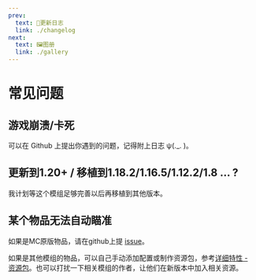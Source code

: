 ```yaml
---
prev:
  text: 📝更新日志
  link: ./changelog
next:
  text: 🖼图册
  link: ./gallery
---
```


# 常见问题

## 游戏崩溃/卡死

可以在 Github 上提出你遇到的问题，记得附上日志 ψ(._. )。

## 更新到1.20+ / 移植到1.18.2/1.16.5/1.12.2/1.8 ... ?

我计划等这个模组足够完善以后再移植到其他版本。

## 某个物品无法自动瞄准

如果是MC原版物品，请在github上提 [issue](https://github.com/LEAWIND/Third-Person/issues)。

如果是其他模组的物品，可以自己手动添加配置或制作资源包，参考[详细特性 - 资源包](./details#资源包)。也可以打扰一下相关模组的作者，让他们在新版本中加入相关资源。
